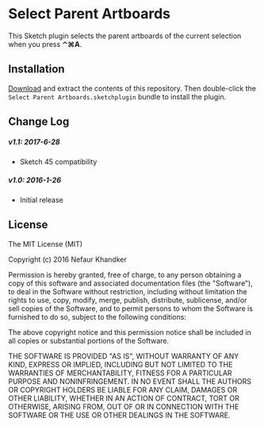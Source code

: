 # Select Parent Artboards

This Sketch plugin selects the parent artboards of the current selection when you press **⌃⌘A**.

## Installation

[Download](https://github.com/nefaurk/select-parent-artboards/archive/master.zip) and extract the contents of this repository. Then double-click the `Select Parent Artboards.sketchplugin` bundle to install the plugin.

## Change Log

##### v1.1: 2017-6-28

- Sketch 45 compatibility

##### v1.0: 2016-1-26

- Initial release

## License

The MIT License (MIT)

Copyright (c) 2016 Nefaur Khandker

Permission is hereby granted, free of charge, to any person obtaining a copy of this software and associated documentation files (the "Software"), to deal in the Software without restriction, including without limitation the rights to use, copy, modify, merge, publish, distribute, sublicense, and/or sell copies of the Software, and to permit persons to whom the Software is furnished to do so, subject to the following conditions:

The above copyright notice and this permission notice shall be included in all copies or substantial portions of the Software.

THE SOFTWARE IS PROVIDED "AS IS", WITHOUT WARRANTY OF ANY KIND, EXPRESS OR IMPLIED, INCLUDING BUT NOT LIMITED TO THE WARRANTIES OF MERCHANTABILITY, FITNESS FOR A PARTICULAR PURPOSE AND NONINFRINGEMENT. IN NO EVENT SHALL THE AUTHORS OR COPYRIGHT HOLDERS BE LIABLE FOR ANY CLAIM, DAMAGES OR OTHER LIABILITY, WHETHER IN AN ACTION OF CONTRACT, TORT OR OTHERWISE, ARISING FROM, OUT OF OR IN CONNECTION WITH THE SOFTWARE OR THE USE OR OTHER DEALINGS IN THE SOFTWARE.